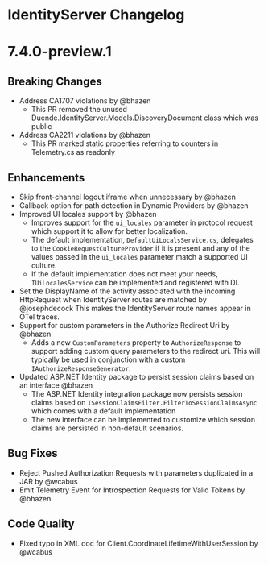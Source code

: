 # IdentityServer Changelog

# 7.4.0-preview.1

## Breaking Changes
- Address CA1707 violations by @bhazen
  - This PR removed the unused Duende.IdentityServer.Models.DiscoveryDocument class which was public
- Address CA2211 violations by @bhazen
  - This PR marked static properties referring to counters in Telemetry.cs as readonly

## Enhancements
- Skip front-channel logout iframe when unnecessary by @bhazen
- Callback option for path detection in Dynamic Providers by @bhazen
- Improved UI locales support by @bhazen
  - Improves support for the `ui_locales` parameter in protocol request which support it to allow for better localization.
  - The default implementation, `DefaultUiLocalsService.cs`, delegates to the `CookieRequestCultureProvider` if it is present and any of the values passed in the
`ui_locales` parameter match a supported UI culture.
  - If the default implementation does not meet your needs, `IUiLocalesService` can be implemented and registered with DI.
- Set the DisplayName of the activity associated with the incoming HttpRequest when IdentityServer routes are matched by @josephdecock
  This makes the IdentityServer route names appear in OTel traces.
- Support for custom parameters in the Authorize Redirect Uri by @bhazen
  - Adds a new `CustomParameters` property to `AuthorizeResponse` to support adding custom query parameters to the redirect uri. This will typically be used in conjunction with a custom `IAuthorizeResponseGenerator`.
- Updated ASP.NET Identity package to persist session claims based on an interface @bhazen
  - The ASP.NET Identity integration package now persists session claims based on `ISessionClaimsFilter.FilterToSessionClaimsAsync` which comes with a default implementation
  - The new interface can be implemented to customize which session claims are persisted in non-default scenarios.
## Bug Fixes
- Reject Pushed Authorization Requests with parameters duplicated in a JAR by @wcabus
- Emit Telemetry Event for Introspection Requests for Valid Tokens by @bhazen

## Code Quality
- Fixed typo in XML doc for Client.CoordinateLifetimeWithUserSession by @wcabus

